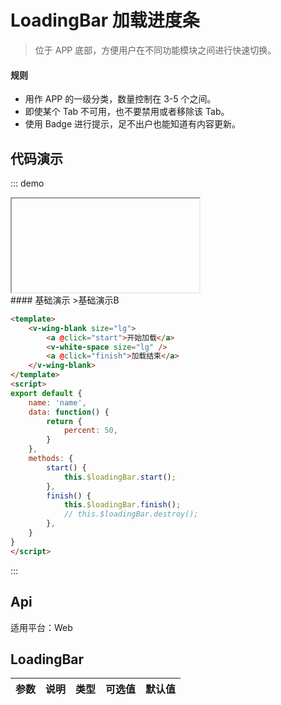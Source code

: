 # LoadingBar 加载进度条

>位于 APP 底部，方便用户在不同功能模块之间进行快速切换。

#### 规则
- 用作 APP 的一级分类，数量控制在 3-5 个之间。
- 即使某个 Tab 不可用，也不要禁用或者移除该 Tab。
- 使用 Badge 进行提示，足不出户也能知道有内容更新。

## 代码演示
::: demo

<iframe>/demo.html#/loadingBar</iframe>
<summary>
#### 基础演示
>基础演示B
</summary>

```html
<template>
    <v-wing-blank size="lg">
        <a @click="start">开始加载</a>
        <v-white-space size="lg" />
        <a @click="finish">加载结束</a>
    </v-wing-blank>
</template>
<script>
export default {
    name: 'name',
    data: function() {
        return {
            percent: 50,
        }
    },
    methods: {
        start() {
            this.$loadingBar.start();
        },
        finish() {
            this.$loadingBar.finish();
            // this.$loadingBar.destroy();
        },
    }
}
</script>
```
:::

## Api

适用平台：Web

## LoadingBar
| 参数      | 说明          | 类型      | 可选值                           | 默认值  |
|---------- |-------------- |---------- |-------------------------------- |-------- |

